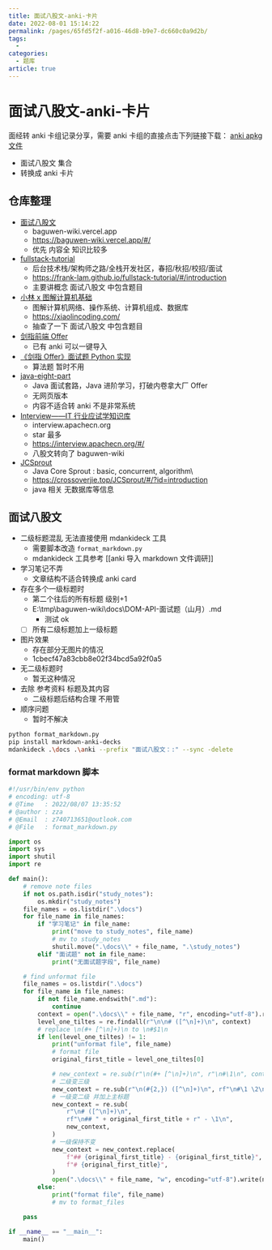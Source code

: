 ```yaml
---
title: 面试八股文-anki-卡片
date: 2022-08-01 15:14:22
permalink: /pages/65fd5f2f-a016-46d8-b9e7-dc660c0a9d2b/
tags:
  - 
categories:
  - 题库
article: true
---
```


# 面试八股文-anki-卡片

面经转 anki 卡组记录分享，需要 anki 卡组的直接点击下列链接下载：
[anki apkg 文件](https://drive.google.com/drive/folders/1eKq-YYJQDdXmzNLMvDRgRUif1I1SqJ7T?usp=sharing)

- 面试八股文 集合
- 转换成 anki 卡片

## 仓库整理

- [面试八股文](https://github.com/apachecn/baguwen-wiki)
  - baguwen-wiki.vercel.app
  - https://baguwen-wiki.vercel.app/#/
  - 优先 内容全 知识比较多
- [fullstack-tutorial](https://github.com/frank-lam/fullstack-tutorial)
  - 后台技术栈/架构师之路/全栈开发社区，春招/秋招/校招/面试
  - https://frank-lam.github.io/fullstack-tutorial/#/introduction
  - 主要讲概念 面试八股文 中包含题目
- [小林 x 图解计算机基础](https://github.com/xiaolincoder/CS-Base)
  - 图解计算机网络、操作系统、计算机组成、数据库
  - https://xiaolincoding.com/
  - 抽查了一下  面试八股文 中包含题目
- [剑指前端 Offer](https://github.com/HZFE/awesome-interview)
  - 已有 anki 可以一键导入
- [《剑指 Offer》面试题 Python 实现](https://github.com/JushuangQiao/Python-Offer)
  - 算法题 暂时不用
- [java-eight-part](https://github.com/CoderLeixiaoshuai/java-eight-part)
  - Java 面试套路，Java 进阶学习，打破内卷拿大厂 Offer
  - 无网页版本
  - 内容不适合转 anki 不是非常系统
- [Interview——IT 行业应试学知识库](https://github.com/apachecn/Interview)
  - interview.apachecn.org
  - star 最多
  - https://interview.apachecn.org/#/
  - 八股文转向了 baguwen-wiki
- [JCSprout](https://github.com/crossoverJie/JCSprout)
  - Java Core Sprout : basic, concurrent, algorithm\
  - https://crossoverjie.top/JCSprout/#/?id=introduction
  - java 相关 无数据库等信息

## 面试八股文

- 二级标题混乱 无法直接使用 mdankideck 工具
  - 需要脚本改造 `format_markdown.py`
  - mdankideck 工具参考 [[anki 导入 markdown 文件调研]]
- 学习笔记不弄
  - 文章结构不适合转换成 anki card
- 存在多个一级标题时
  - 第二个往后的所有标题 级别+1
  - E:\tmp\baguwen-wiki\docs\DOM-API-面试题（山月）.md
    - 测试 ok
  - [ ] 所有二级标题加上一级标题
- 图片效果
  - 存在部分无图片的情况
  - 1cbecf47a83cbb8e02f34bcd5a92f0a5
- 无二级标题时
  - 暂无这种情况
- 去除 参考资料 标题及其内容
  - 二级标题后结构合理 不用管
- 顺序问题
  - 暂时不解决

```bash
python format_markdown.py
pip install markdown-anki-decks
mdankideck .\docs .\anki --prefix "面试八股文：:" --sync -delete 
```

### format markdown 脚本

```python
#!/usr/bin/env python
# encoding: utf-8
# @Time   : 2022/08/07 13:35:52
# @author : zza
# @Email  : z740713651@outlook.com
# @File   : format_markdown.py

import os
import sys
import shutil
import re

def main():
    # remove note files
    if not os.path.isdir("study_notes"):
        os.mkdir("study_notes")
    file_names = os.listdir(".\docs")
    for file_name in file_names:
        if "学习笔记" in file_name:
            print("move to study_notes", file_name)
            # mv to study_notes
            shutil.move(".\docs\\" + file_name, ".\study_notes")
        elif "面试题" not in file_name:
            print("无面试题字段", file_name)

    # find unformat file
    file_names = os.listdir(".\docs")
    for file_name in file_names:
        if not file_name.endswith(".md"):
            continue
        context = open(".\docs\\" + file_name, "r", encoding="utf-8").read()
        level_one_tiltes = re.findall(r"\n\n# ([^\n]+)\n", context)
        # replace \n(#+ [^\n]+)\n to \n#$1\n
        if len(level_one_tiltes) != 1:
            print("unformat file", file_name)
            # format file
            original_first_title = level_one_tiltes[0]

            # new_context = re.sub(r"\n(#+ [^\n]+)\n", r"\n#\1\n", context)
            # 二级变三级
            new_context = re.sub(r"\n(#{2,}) ([^\n]+)\n", rf"\n#\1 \2\n", context)
            # 一级变二级 并加上主标题
            new_context = re.sub(
                r"\n# ([^\n]+)\n",
                rf"\n## " + original_first_title + r" - \1\n",
                new_context,
            )
            # 一级保持不变
            new_context = new_context.replace(
                f"## {original_first_title} - {original_first_title}",
                f"# {original_first_title}",
            )
            open(".\docs\\" + file_name, "w", encoding="utf-8").write(new_context)
        else:
            print("format file", file_name)
            # mv to format_files

    pass

if __name__ == "__main__":
    main()

```
